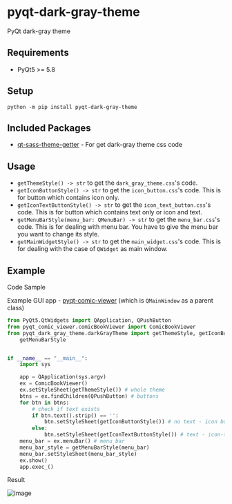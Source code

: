 # pyqt-dark-gray-theme
PyQt dark-gray theme

## Requirements
* PyQt5 >= 5.8

## Setup
`python -m pip install pyqt-dark-gray-theme`

## Included Packages
* <a href="https://github.com/yjg30737/qt-sass-theme-getter.git">qt-sass-theme-getter</a> - For get dark-gray theme css code

## Usage
* `getThemeStyle() -> str` to get the `dark_gray_theme.css`'s code.
* `getIconButtonStyle() -> str` to get the `icon_button.css`'s code. This is for button which contains icon only.
* `getIconTextButtonStyle() -> str` to get the `icon_text_button.css`'s code. This is for button which contains text only or icon and text.
* `getMenuBarStyle(menu_bar: QMenuBar) -> str` to get the `menu_bar.css`'s code. This is for dealing with menu bar. You have to give the menu bar you want to change its style. 
* `getMainWidgetStyle() -> str` to get the `main_widget.css`'s code. This is for dealing with the case of `QWidget` as main window.

## Example
Code Sample

Example GUI app - <a href="https://github.com/yjg30737/pyqt-comic-viewer.git">pyqt-comic-viewer</a> (which is `QMainWindow` as a parent class)
```Python
from PyQt5.QtWidgets import QApplication, QPushButton
from pyqt_comic_viewer.comicBookViewer import ComicBookViewer
from pyqt_dark_gray_theme.darkGrayTheme import getThemeStyle, getIconButtonStyle, getIconTextButtonStyle, \
    getMenuBarStyle


if __name__ == "__main__":
    import sys

    app = QApplication(sys.argv)
    ex = ComicBookViewer()
    ex.setStyleSheet(getThemeStyle()) # whole theme
    btns = ex.findChildren(QPushButton) # buttons
    for btn in btns:
        # check if text exists
        if btn.text().strip() == '':
            btn.setStyleSheet(getIconButtonStyle()) # no text - icon button style
        else:
            btn.setStyleSheet(getIconTextButtonStyle()) # text - icon-text button style
    menu_bar = ex.menuBar() # menu bar
    menu_bar_style = getMenuBarStyle(menu_bar)
    menu_bar.setStyleSheet(menu_bar_style)
    ex.show()
    app.exec_()
```

Result

![image](https://user-images.githubusercontent.com/55078043/155912764-9857cc04-b2b8-462b-85a4-f35a697207cb.png)

